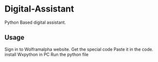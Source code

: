 # Digital-Assistant

Python Based digital assistant.

## Usage

Sign in to Wolframalpha website.
Get the special code
Paste it in the code.
install Wxpython in PC
Run the python file

